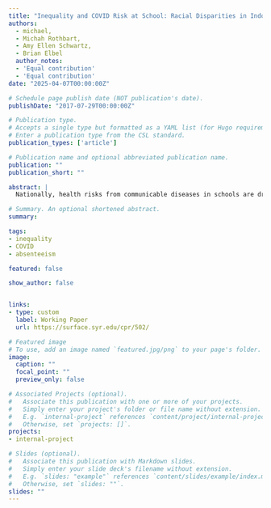 ```yaml
---
title: "Inequality and COVID Risk at School: Racial Disparities in Indoor Density, Vaccination Rates, and Consequences for Absenteeism"
authors:
  - michael, 
  - Michah Rothbart, 
  - Amy Ellen Schwartz,
  - Brian Elbel
  author_notes:
  - 'Equal contribution'
  - 'Equal contribution'
date: "2025-04-07T00:00:00Z"

# Schedule page publish date (NOT publication's date).
publishDate: "2017-07-29T00:00:00Z"

# Publication type.
# Accepts a single type but formatted as a YAML list (for Hugo requirements).
# Enter a publication type from the CSL standard.
publication_types: ['article']

# Publication name and optional abbreviated publication name.
publication: ""
publication_short: ""

abstract: |
  Nationally, health risks from communicable diseases in schools are drawing renewed attention as routine childhood vaccination coverage declines. These risks are not uniform: schools differ in physical environments, resources, and student behavior. While lessons from the COVID pandemic may provide insight into how such differences create inequities, little existing evidence documents (or refutes) school COVID risk disparities. This paper begins to fill this gap by examining racial disparities in two factors affecting risk: vaccination rates and indoor density (classroom space per pupil) of New York City elementary schools (then examining middle and high schools separately). We examine the link between school COVID risk and absenteeism and explore racial disparities both within and between neighborhoods. While Asian and White students, on average, attend schools with higher vaccination rates, they also face more crowded classrooms than Black or Hispanic students. White students are more likely than Black students to attend schools with indoor density above and vaccination rates below expert recommended critical thresholds. Roughly half of the racial disparity in school COVID risk reflect differences across neighborhoods rather than within them. Controlling for school COVID risk narrows racial gaps in attendance rates and chronic absenteeism by roughly one-third to one-half. Results are similar for the middle and high schools. Our findings highlight the importance of health risks in schools, distinguishing between those rooted in physical environments and those driven by collective behavior.

# Summary. An optional shortened abstract.
summary:  

tags:
- inequality
- COVID
- absenteeism

featured: false

show_author: false


links:
- type: custom
  label: Working Paper
  url: https://surface.syr.edu/cpr/502/

# Featured image
# To use, add an image named `featured.jpg/png` to your page's folder. 
image:
  caption: ""
  focal_point: ""
  preview_only: false

# Associated Projects (optional).
#   Associate this publication with one or more of your projects.
#   Simply enter your project's folder or file name without extension.
#   E.g. `internal-project` references `content/project/internal-project/index.md`.
#   Otherwise, set `projects: []`.
projects:
- internal-project

# Slides (optional).
#   Associate this publication with Markdown slides.
#   Simply enter your slide deck's filename without extension.
#   E.g. `slides: "example"` references `content/slides/example/index.md`.
#   Otherwise, set `slides: ""`.
slides: ""
---
```

<style>
/* Move Abstract to top of grid on desktop */
@media (min-width:768px) {
  .page-body article main .max-w-prose.grid {
    display: flex !important;
    flex-direction: column !important;
  }

  /* Ensure both label and text span full width */
  .page-body article main .max-w-prose.grid > * {
    grid-column: auto !important;
    width: 100% !important;
  }

  /* Make "Abstract" label bold on top */
  .page-body article main .max-w-prose.grid > div:first-child {
    font-weight: 700 !important;
    margin-bottom: .5rem !important;
  }
}

/* Hide the last two metadata spans: "·" + "X min read" */
.page-body article main .text-gray-500.text-sm.flex.items-center.flex-wrap.gap-y-2
  > span:nth-last-of-type(1),
.page-body article main .text-gray-500.text-sm.flex.items-center.flex-wrap.gap-y-2
  > span:nth-last-of-type(2) {
  display: none !important;
</style>

